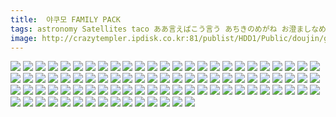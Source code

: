 ```yaml
---
title:  야쿠모 FAMILY PACK
tags: astronomy Satellites taco ああ言えばこう言う あちきのめがね お澄ましなめこ はんなま ぽんじゆうす？ ウモ屋 チョボっとLOVE ユウズィ 友毒屋 店ジマイ 悠久機関車 羊箱 艾 負け組クラブ 魚ウサ王国 장르：개그 장르：일상 캐릭터：란 캐릭터：유카리 캐릭터：첸 합동인지
image: http://crazytempler.ipdisk.co.kr:81/publist/HDD1/Public/doujin/ghap/5960/001.jpg
---
```

<img src="http://crazytempler.ipdisk.co.kr:81/publist/HDD1/Public/doujin/ghap/5960/001.jpg">
<img src="http://crazytempler.ipdisk.co.kr:81/publist/HDD1/Public/doujin/ghap/5960/002.jpg">
<img src="http://crazytempler.ipdisk.co.kr:81/publist/HDD1/Public/doujin/ghap/5960/003.jpg">
<img src="http://crazytempler.ipdisk.co.kr:81/publist/HDD1/Public/doujin/ghap/5960/004.jpg">
<img src="http://crazytempler.ipdisk.co.kr:81/publist/HDD1/Public/doujin/ghap/5960/005.jpg">
<img src="http://crazytempler.ipdisk.co.kr:81/publist/HDD1/Public/doujin/ghap/5960/006.jpg">
<img src="http://crazytempler.ipdisk.co.kr:81/publist/HDD1/Public/doujin/ghap/5960/007.jpg">
<img src="http://crazytempler.ipdisk.co.kr:81/publist/HDD1/Public/doujin/ghap/5960/008.jpg">
<img src="http://crazytempler.ipdisk.co.kr:81/publist/HDD1/Public/doujin/ghap/5960/009.jpg">
<img src="http://crazytempler.ipdisk.co.kr:81/publist/HDD1/Public/doujin/ghap/5960/010.jpg">
<img src="http://crazytempler.ipdisk.co.kr:81/publist/HDD1/Public/doujin/ghap/5960/011.jpg">
<img src="http://crazytempler.ipdisk.co.kr:81/publist/HDD1/Public/doujin/ghap/5960/012.jpg">
<img src="http://crazytempler.ipdisk.co.kr:81/publist/HDD1/Public/doujin/ghap/5960/013.jpg">
<img src="http://crazytempler.ipdisk.co.kr:81/publist/HDD1/Public/doujin/ghap/5960/014.jpg">
<img src="http://crazytempler.ipdisk.co.kr:81/publist/HDD1/Public/doujin/ghap/5960/015.jpg">
<img src="http://crazytempler.ipdisk.co.kr:81/publist/HDD1/Public/doujin/ghap/5960/016.jpg">
<img src="http://crazytempler.ipdisk.co.kr:81/publist/HDD1/Public/doujin/ghap/5960/017.jpg">
<img src="http://crazytempler.ipdisk.co.kr:81/publist/HDD1/Public/doujin/ghap/5960/018.jpg">
<img src="http://crazytempler.ipdisk.co.kr:81/publist/HDD1/Public/doujin/ghap/5960/019.jpg">
<img src="http://crazytempler.ipdisk.co.kr:81/publist/HDD1/Public/doujin/ghap/5960/020.jpg">
<img src="http://crazytempler.ipdisk.co.kr:81/publist/HDD1/Public/doujin/ghap/5960/021.jpg">
<img src="http://crazytempler.ipdisk.co.kr:81/publist/HDD1/Public/doujin/ghap/5960/022.jpg">
<img src="http://crazytempler.ipdisk.co.kr:81/publist/HDD1/Public/doujin/ghap/5960/023.jpg">
<img src="http://crazytempler.ipdisk.co.kr:81/publist/HDD1/Public/doujin/ghap/5960/024.jpg">
<img src="http://crazytempler.ipdisk.co.kr:81/publist/HDD1/Public/doujin/ghap/5960/025.jpg">
<img src="http://crazytempler.ipdisk.co.kr:81/publist/HDD1/Public/doujin/ghap/5960/026.jpg">
<img src="http://crazytempler.ipdisk.co.kr:81/publist/HDD1/Public/doujin/ghap/5960/027.jpg">
<img src="http://crazytempler.ipdisk.co.kr:81/publist/HDD1/Public/doujin/ghap/5960/028.jpg">
<img src="http://crazytempler.ipdisk.co.kr:81/publist/HDD1/Public/doujin/ghap/5960/029.jpg">
<img src="http://crazytempler.ipdisk.co.kr:81/publist/HDD1/Public/doujin/ghap/5960/030.jpg">
<img src="http://crazytempler.ipdisk.co.kr:81/publist/HDD1/Public/doujin/ghap/5960/031.jpg">
<img src="http://crazytempler.ipdisk.co.kr:81/publist/HDD1/Public/doujin/ghap/5960/032.jpg">
<img src="http://crazytempler.ipdisk.co.kr:81/publist/HDD1/Public/doujin/ghap/5960/033.jpg">
<img src="http://crazytempler.ipdisk.co.kr:81/publist/HDD1/Public/doujin/ghap/5960/034.jpg">
<img src="http://crazytempler.ipdisk.co.kr:81/publist/HDD1/Public/doujin/ghap/5960/035.jpg">
<img src="http://crazytempler.ipdisk.co.kr:81/publist/HDD1/Public/doujin/ghap/5960/036.jpg">
<img src="http://crazytempler.ipdisk.co.kr:81/publist/HDD1/Public/doujin/ghap/5960/037.jpg">
<img src="http://crazytempler.ipdisk.co.kr:81/publist/HDD1/Public/doujin/ghap/5960/038.jpg">
<img src="http://crazytempler.ipdisk.co.kr:81/publist/HDD1/Public/doujin/ghap/5960/039.jpg">
<img src="http://crazytempler.ipdisk.co.kr:81/publist/HDD1/Public/doujin/ghap/5960/040.jpg">
<img src="http://crazytempler.ipdisk.co.kr:81/publist/HDD1/Public/doujin/ghap/5960/041.jpg">
<img src="http://crazytempler.ipdisk.co.kr:81/publist/HDD1/Public/doujin/ghap/5960/042.jpg">
<img src="http://crazytempler.ipdisk.co.kr:81/publist/HDD1/Public/doujin/ghap/5960/043.jpg">
<img src="http://crazytempler.ipdisk.co.kr:81/publist/HDD1/Public/doujin/ghap/5960/044.jpg">
<img src="http://crazytempler.ipdisk.co.kr:81/publist/HDD1/Public/doujin/ghap/5960/045.jpg">
<img src="http://crazytempler.ipdisk.co.kr:81/publist/HDD1/Public/doujin/ghap/5960/046.jpg">
<img src="http://crazytempler.ipdisk.co.kr:81/publist/HDD1/Public/doujin/ghap/5960/047.jpg">
<img src="http://crazytempler.ipdisk.co.kr:81/publist/HDD1/Public/doujin/ghap/5960/048.jpg">
<img src="http://crazytempler.ipdisk.co.kr:81/publist/HDD1/Public/doujin/ghap/5960/049.jpg">
<img src="http://crazytempler.ipdisk.co.kr:81/publist/HDD1/Public/doujin/ghap/5960/050.jpg">
<img src="http://crazytempler.ipdisk.co.kr:81/publist/HDD1/Public/doujin/ghap/5960/051.jpg">
<img src="http://crazytempler.ipdisk.co.kr:81/publist/HDD1/Public/doujin/ghap/5960/052.jpg">
<img src="http://crazytempler.ipdisk.co.kr:81/publist/HDD1/Public/doujin/ghap/5960/053.jpg">
<img src="http://crazytempler.ipdisk.co.kr:81/publist/HDD1/Public/doujin/ghap/5960/054.jpg">
<img src="http://crazytempler.ipdisk.co.kr:81/publist/HDD1/Public/doujin/ghap/5960/055.jpg">
<img src="http://crazytempler.ipdisk.co.kr:81/publist/HDD1/Public/doujin/ghap/5960/056.jpg">
<img src="http://crazytempler.ipdisk.co.kr:81/publist/HDD1/Public/doujin/ghap/5960/057.jpg">
<img src="http://crazytempler.ipdisk.co.kr:81/publist/HDD1/Public/doujin/ghap/5960/058.jpg">
<img src="http://crazytempler.ipdisk.co.kr:81/publist/HDD1/Public/doujin/ghap/5960/059.jpg">
<img src="http://crazytempler.ipdisk.co.kr:81/publist/HDD1/Public/doujin/ghap/5960/060.jpg">
<img src="http://crazytempler.ipdisk.co.kr:81/publist/HDD1/Public/doujin/ghap/5960/061.jpg">
<img src="http://crazytempler.ipdisk.co.kr:81/publist/HDD1/Public/doujin/ghap/5960/062.jpg">
<img src="http://crazytempler.ipdisk.co.kr:81/publist/HDD1/Public/doujin/ghap/5960/063.jpg">
<img src="http://crazytempler.ipdisk.co.kr:81/publist/HDD1/Public/doujin/ghap/5960/064.jpg">
<img src="http://crazytempler.ipdisk.co.kr:81/publist/HDD1/Public/doujin/ghap/5960/065.jpg">
<img src="http://crazytempler.ipdisk.co.kr:81/publist/HDD1/Public/doujin/ghap/5960/066.jpg">
<img src="http://crazytempler.ipdisk.co.kr:81/publist/HDD1/Public/doujin/ghap/5960/067.jpg">
<img src="http://crazytempler.ipdisk.co.kr:81/publist/HDD1/Public/doujin/ghap/5960/068.jpg">
<img src="http://crazytempler.ipdisk.co.kr:81/publist/HDD1/Public/doujin/ghap/5960/069.jpg">
<img src="http://crazytempler.ipdisk.co.kr:81/publist/HDD1/Public/doujin/ghap/5960/070.jpg">
<img src="http://crazytempler.ipdisk.co.kr:81/publist/HDD1/Public/doujin/ghap/5960/071.jpg">
<img src="http://crazytempler.ipdisk.co.kr:81/publist/HDD1/Public/doujin/ghap/5960/072.jpg">
<img src="http://crazytempler.ipdisk.co.kr:81/publist/HDD1/Public/doujin/ghap/5960/073.jpg">
<img src="http://crazytempler.ipdisk.co.kr:81/publist/HDD1/Public/doujin/ghap/5960/074.jpg">
<img src="http://crazytempler.ipdisk.co.kr:81/publist/HDD1/Public/doujin/ghap/5960/075.jpg">
<img src="http://crazytempler.ipdisk.co.kr:81/publist/HDD1/Public/doujin/ghap/5960/076.jpg">
<img src="http://crazytempler.ipdisk.co.kr:81/publist/HDD1/Public/doujin/ghap/5960/077.jpg">
<img src="http://crazytempler.ipdisk.co.kr:81/publist/HDD1/Public/doujin/ghap/5960/078.jpg">
<img src="http://crazytempler.ipdisk.co.kr:81/publist/HDD1/Public/doujin/ghap/5960/079.jpg">
<img src="http://crazytempler.ipdisk.co.kr:81/publist/HDD1/Public/doujin/ghap/5960/080.jpg">
<img src="http://crazytempler.ipdisk.co.kr:81/publist/HDD1/Public/doujin/ghap/5960/081.jpg">
<img src="http://crazytempler.ipdisk.co.kr:81/publist/HDD1/Public/doujin/ghap/5960/082.jpg">
<img src="http://crazytempler.ipdisk.co.kr:81/publist/HDD1/Public/doujin/ghap/5960/083.jpg">
<img src="http://crazytempler.ipdisk.co.kr:81/publist/HDD1/Public/doujin/ghap/5960/084.jpg">
<img src="http://crazytempler.ipdisk.co.kr:81/publist/HDD1/Public/doujin/ghap/5960/085.jpg">
<img src="http://crazytempler.ipdisk.co.kr:81/publist/HDD1/Public/doujin/ghap/5960/086.jpg">
<img src="http://crazytempler.ipdisk.co.kr:81/publist/HDD1/Public/doujin/ghap/5960/087.jpg">
<img src="http://crazytempler.ipdisk.co.kr:81/publist/HDD1/Public/doujin/ghap/5960/088.jpg">
<img src="http://crazytempler.ipdisk.co.kr:81/publist/HDD1/Public/doujin/ghap/5960/089.jpg">
<img src="http://crazytempler.ipdisk.co.kr:81/publist/HDD1/Public/doujin/ghap/5960/090.jpg">
